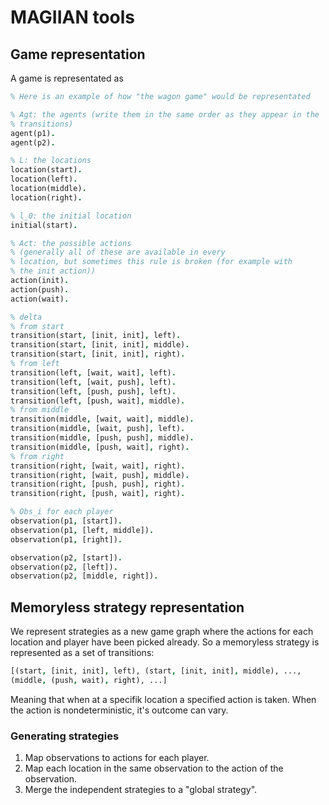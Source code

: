 # MAGIIAN tools

## Game representation
A game is representated as

```prolog
% Here is an example of how "the wagon game" would be representated

% Agt: the agents (write them in the same order as they appear in the
% transitions)
agent(p1).
agent(p2).

% L: the locations
location(start).
location(left).
location(middle).
location(right).

% l_0: the initial location
initial(start).

% Act: the possible actions
% (generally all of these are available in every
% location, but sometimes this rule is broken (for example with
% the init action))
action(init).
action(push).
action(wait).

% delta
% from start
transition(start, [init, init], left).
transition(start, [init, init], middle).
transition(start, [init, init], right).
% from left
transition(left, [wait, wait], left).
transition(left, [wait, push], left).
transition(left, [push, push], left).
transition(left, [push, wait], middle).
% from middle
transition(middle, [wait, wait], middle).
transition(middle, [wait, push], left).
transition(middle, [push, push], middle).
transition(middle, [push, wait], right).
% from right
transition(right, [wait, wait], right).
transition(right, [wait, push], middle).
transition(right, [push, push], right).
transition(right, [push, wait], right).

% Obs_i for each player
observation(p1, [start]).
observation(p1, [left, middle]).
observation(p1, [right]).

observation(p2, [start]).
observation(p2, [left]).
observation(p2, [middle, right]).
```

## Memoryless strategy representation
We represent strategies as a new game graph where the actions for each location
and player have been picked already. So a memoryless strategy is represented as
a set of transitions:

```prolog
[(start, [init, init], left), (start, [init, init], middle), ...,
(middle, (push, wait), right), ...]
```

Meaning that when at a specifik location a specified action is taken. When the
action is nondeterministic, it's outcome can vary.

### Generating strategies

1. Map observations to actions for each player.
2. Map each location in the same observation to the action of the observation.
3. Merge the independent strategies to a "global strategy".
